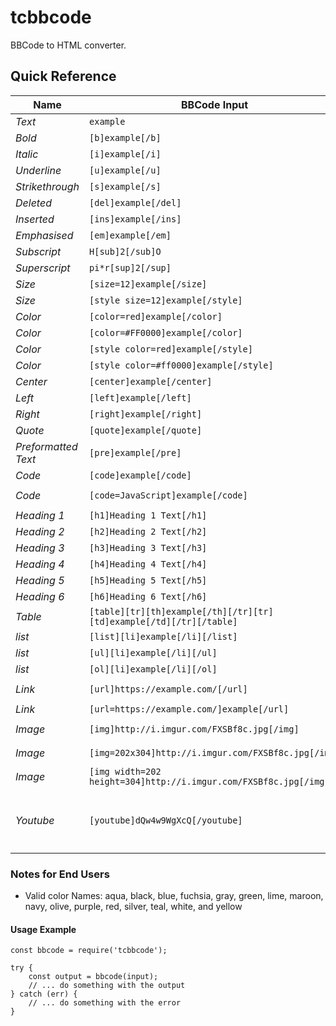 # tcbbcode

BBCode to HTML converter.

## Quick Reference

| Name | BBCode Input | HTML Output |
|------|--------|------|
| *Text* | `example` | `example` |
| *Bold* | `[b]example[/b]` | `<b>example</b>` |
| *Italic* | `[i]example[/i]` | `<i>example</i>` |
| *Underline* | `[u]example[/u]` | `<u>example</u>` |
| *Strikethrough* | `[s]example[/s]` | `<s>example</s>` |
| *Deleted* | `[del]example[/del]` | `<del>example</del>` |
| *Inserted* | `[ins]example[/ins]` | `<ins>example</ins>` |
| *Emphasised* | `[em]example[/em]` | `<em>example</em>` |
| *Subscript* | `H[sub]2[/sub]O` | `H<sub>2</sub>O` |
| *Superscript* | `pi*r[sup]2[/sup]` | `pi*r<sup>2</sup>` |
| *Size* | `[size=12]example[/size]` | `<span style="font-size: 12pt;">example</span>` |
| *Size* | `[style size=12]example[/style]` | `<span style="font-size: 12pt;">example</span>` |
| *Color* | `[color=red]example[/color]` | `<span style="color: red;">example</span>` |
| *Color* | `[color=#FF0000]example[/color]` | `<span style="color: #ff0000;">example</span>` |
| *Color* | `[style color=red]example[/style]` | `<span style="color: red;">example</span>` |
| *Color* | `[style color=#ff0000]example[/style]` | `<span style="color: #ff0000;">example</span>` |
| *Center* | `[center]example[/center]` | `<div style="text-align: center;">example</div>` |
| *Left* | `[left]example[/left]` | `<div style="text-align: left;">example</div>` |
| *Right* | `[right]example[/right]` | `<div style="text-align: right;">example</div>` |
| *Quote* | `[quote]example[/quote]` | `<blockquote>example</blockquote>` |
| *Preformatted Text* | `[pre]example[/pre]` | `<pre>example</pre>` |
| *Code* | `[code]example[/code]` | `<div><pre><code>example</code></pre></div>` |
| *Code* | `[code=JavaScript]example[/code]` | `<div class="bbcode-code-lang-javascript"><pre><code>example</code></pre></div>` |
| *Heading 1* | `[h1]Heading 1 Text[/h1]` | `<h1>Heading 1 Text</h1>` |
| *Heading 2* | `[h2]Heading 2 Text[/h2]` | `<h2>Heading 2 Text</h2>` |
| *Heading 3* | `[h3]Heading 3 Text[/h3]` | `<h3>Heading 3 Text</h3>` |
| *Heading 4* | `[h4]Heading 4 Text[/h4]` | `<h4>Heading 4 Text</h4>` |
| *Heading 5* | `[h5]Heading 5 Text[/h5]` | `<h5>Heading 5 Text</h5>` |
| *Heading 6* | `[h6]Heading 6 Text[/h6]` | `<h6>Heading 6 Text</h6>` |
| *Table* | `[table][tr][th]example[/th][/tr][tr][td]example[/td][/tr][/table]` | `<table><tr><th>example</th></tr><tr><td>example</td></tr></table>` |
| *list* | `[list][li]example[/li][/list]` | `<ul><li>example</li></ul>` |
| *list* | `[ul][li]example[/li][/ul]` | `<ul><li>example</li></ul>` |
| *list* | `[ol][li]example[/li][/ol]` | `<ol><li>example</li></ol>` |
| *Link* | `[url]https://example.com/[/url]` | `<a href="https://example.com/">https://example.com/</a>` |
| *Link* | `[url=https://example.com/]example[/url]` | `<a href="https://example.com/">example</a>` |
| *Image* | `[img]http://i.imgur.com/FXSBf8c.jpg[/img]` | `<img src="http://i.imgur.com/FXSBf8c.jpg" alt="FXSBf8c.jpg" />` |
| *Image* | `[img=202x304]http://i.imgur.com/FXSBf8c.jpg[/img]` | `<img src="http://i.imgur.com/FXSBf8c.jpg" alt="FXSBf8c.jpg" width="202" height="304" />` |
| *Image* | `[img width=202 height=304]http://i.imgur.com/FXSBf8c.jpg[/img]` | `<img src="http://i.imgur.com/FXSBf8c.jpg" alt="FXSBf8c.jpg" width="202" height="304" />` |
| *Youtube* | `[youtube]dQw4w9WgXcQ[/youtube]` | `<div><iframe width="560" height="315" src="https://www.youtube.com/embed/dQw4w9WgXcQ" title="YouTube video player" frameborder="0" allow="accelerometer; autoplay; clipboard-write; encrypted-media; gyroscope; picture-in-picture" allowfullscreen></iframe></div>` |

### Notes for End Users

- Valid color Names: aqua, black, blue, fuchsia, gray, green, lime, maroon, navy, olive, purple, red, silver, teal, white, and yellow

#### Usage Example

```
const bbcode = require('tcbbcode');

try {
    const output = bbcode(input);
    // ... do something with the output
} catch (err) {
    // ... do something with the error
}
```
